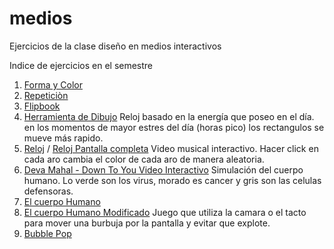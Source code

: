 # medios
Ejercicios de la clase diseño en medios interactivos 

Indice de ejercicios en el semestre

1. [Forma y Color](https://s-rozo.github.io/mediosInteractivos/01)
2. [Repeticiòn](https://s-rozo.github.io/mediosInteractivos/02)
3. [Flipbook](https://s-rozo.github.io/mediosInteractivos/03)
4. [Herramienta de Dibujo](https://s-rozo.github.io/mediosInteractivos/04)
Reloj basado en la energía que poseo en el día. en los momentos de mayor estres del día (horas pico) los rectangulos se mueve más rapido.
5. [Reloj](https://s-rozo.github.io/mediosInteractivos/05)  /  [Reloj Pantalla completa](https://s-rozo.github.io/mediosInteractivos/05.2)
Video musical interactivo. Hacer click en cada aro cambia el color de cada aro de manera aleatoria.
6. [Deva Mahal - Down To You Video Interactivo](https://s-rozo.github.io/mediosInteractivos/06)
Simulación del cuerpo humano. Lo verde son los virus, morado es cancer y gris son las celulas defensoras.
7. [El cuerpo Humano](https://s-rozo.github.io/mediosInteractivos/07)
8. [El cuerpo Humano Modificado](https://s-rozo.github.io/mediosInteractivos/08)
Juego que utiliza la camara o el tacto para mover una burbuja por la pantalla y evitar que explote.
9. [Bubble Pop](https://s-rozo.github.io/mediosInteractivos/09)

